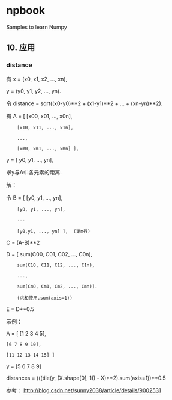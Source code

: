 # npbook
Samples to learn Numpy




## 10. 应用


### distance

有 x = (x0, x1, x2, ..., xn),

y = (y0, y1, y2, ..., yn).

令 distance = sqrt((x0-y0)**2 + (x1-y1)**2 + ... + (xn-yn)**2).

有 A = [ [x00, x01, ..., x0n],

        [x10, x11, ..., x1n],

        ...,

        [xm0, xm1, ..., xmn] ],
   
   y = [ y0, y1, ..., yn],

   求y与A中各元素的距离.

解：

令 B = [ [y0, y1, ..., yn],

        [y0, y1, ..., yn],

        ...

        [y0,y1, ..., yn] ],  (第m行)

   C = (A-B)**2

   D = [ sum(C00, C01, C02, ..., C0n),

        sum(C10, C11, C12, ..., C1n),

        ...,

        sum(Cm0, Cm1, Cm2, ..., Cmn)].

        (求和使用.sum(axis=1))

   E = D**0.5


示例：

A = [ [1 2 3 4 5],

    [6 7 8 9 10],

    [11 12 13 14 15] ]

y = [5 6 7 8 9]

distances = (((tile(y, (X.shape[0], 1)) - X)**2).sum(axis=1))**0.5


参考：
http://blog.csdn.net/sunny2038/article/details/9002531
